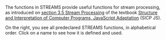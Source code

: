 The functions in STREAMS provide useful functions for stream processing,
as introduced on
<a href="https://sourceacademy.org/sicpjs/3.5">section
3.5 Stream Processing</a>
of the textbook
<a href="https://sourceacademy.org/sicpjs">Structure and Interpretation
of Computer Programs, JavaScript Adaptation</a> (SICP JS).

On the right, you see all predeclared STREAMS functions,
in alphabetical
order. Click on a name to see how it is defined and used.
